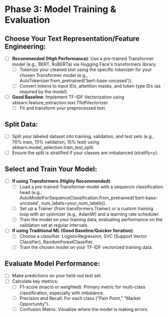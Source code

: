 # Phase 3: Model Training & Evaluation

## Choose Your Text Representation/Feature Engineering:
- [ ] **Recommended (High Performance)**: Use a pre-trained Transformer model (e.g., BERT, RoBERTa) via Hugging Face's transformers library.
  - [ ] Tokenize your cleaned text using the specific tokenizer for your chosen Transformer model (e.g., AutoTokenizer.from_pretrained('bert-base-uncased')).
  - [ ] Convert tokens to input IDs, attention masks, and token type IDs (as required by the model).
- [ ] **Good Baseline**: Implement TF-IDF Vectorization using sklearn.feature_extraction.text.TfidfVectorizer.
  - [ ] Fit and transform your preprocessed text.

## Split Data:
- [ ] Split your labeled dataset into training, validation, and test sets (e.g., 70% train, 15% validation, 15% test) using sklearn.model_selection.train_test_split.
- [ ] Ensure the split is stratified if your classes are imbalanced (stratify=y).

## Select and Train Your Model:
- [ ] **If using Transformers (Highly Recommended)**:
  - [ ] Load a pre-trained Transformer model with a sequence classification head (e.g., AutoModelForSequenceClassification.from_pretrained('bert-base-uncased', num_labels=your_num_labels)).
  - [ ] Set up a Trainer (from transformers.Trainer) or a custom training loop with an optimizer (e.g., AdamW) and a learning rate scheduler.
  - [ ] Train the model on your training data, evaluating performance on the validation set at regular intervals.
- [ ] **If using Traditional ML (Good Baseline/Quicker Iteration)**:
  - [ ] Choose a classifier: LogisticRegression, SVC (Support Vector Classifier), RandomForestClassifier.
  - [ ] Train the chosen model on your TF-IDF vectorized training data.

## Evaluate Model Performance:
- [ ] Make predictions on your held-out test set.
- [ ] Calculate key metrics:
  - [ ] F1-score (macro or weighted): Primary metric for multi-class classification, especially with imbalance.
  - [ ] Precision and Recall: For each class ("Pain Point," "Market Opportunity").
  - [ ] Confusion Matrix: Visualize where the model is making errors.